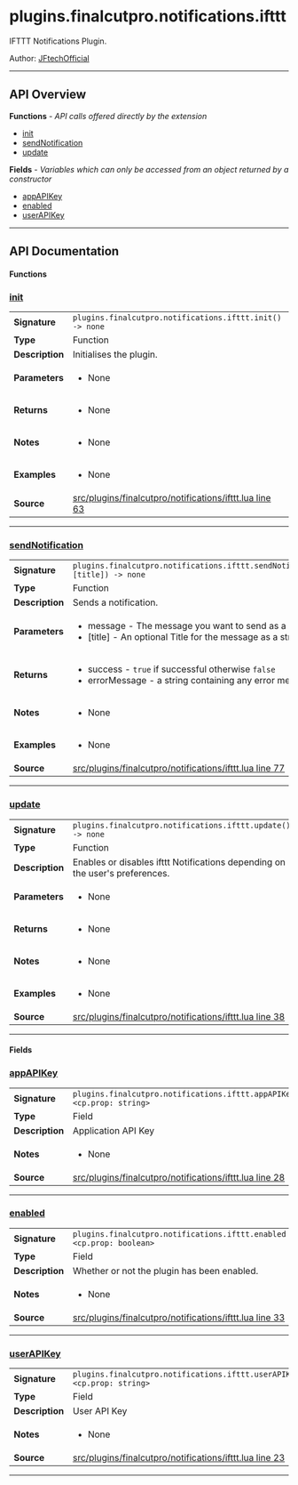 # plugins.finalcutpro.notifications.ifttt

IFTTT Notifications Plugin.

Author: [JFtechOfficial](https://github.com/JFtechOfficial)

---

## API Overview
**Functions** - _API calls offered directly by the extension_
 * [init](#init)
 * [sendNotification](#sendnotification)
 * [update](#update)

**Fields** - _Variables which can only be accessed from an object returned by a constructor_
 * [appAPIKey](#appapikey)
 * [enabled](#enabled)
 * [userAPIKey](#userapikey)


---

## API Documentation

#### Functions


### [init](#init)

|                                             |                                                                                     |
| --------------------------------------------|-------------------------------------------------------------------------------------|
| **Signature**                               | `plugins.finalcutpro.notifications.ifttt.init() -> none`                                                                    |
| **Type**                                    | Function                                                                     |
| **Description**                             | Initialises the plugin.                                                                     |
| **Parameters**                              | <ul><li>None</li></ul> |
| **Returns**                                 | <ul><li>None</li></ul>          |
| **Notes**                                   | <ul><li>None</li></ul> |
| **Examples**                                | <ul><li>None</li></ul> |
| **Source**                                  | [src/plugins/finalcutpro/notifications/ifttt.lua line 63](https://github.com/CommandPost/CommandPost/blob/develop/src/plugins/finalcutpro/notifications/ifttt.lua#L63) |

---


### [sendNotification](#sendnotification)

|                                             |                                                                                     |
| --------------------------------------------|-------------------------------------------------------------------------------------|
| **Signature**                               | `plugins.finalcutpro.notifications.ifttt.sendNotification(message, [title]) -> none`                                                                    |
| **Type**                                    | Function                                                                     |
| **Description**                             | Sends a notification.                                                                     |
| **Parameters**                              | <ul><li>message - The message you want to send as a string.</li><li>[title] - An optional Title for the message as a string.</li></ul> |
| **Returns**                                 | <ul><li>success - `true` if successful otherwise `false`</li><li>errorMessage - a string containing any error messages</li></ul>          |
| **Notes**                                   | <ul><li>None</li></ul> |
| **Examples**                                | <ul><li>None</li></ul> |
| **Source**                                  | [src/plugins/finalcutpro/notifications/ifttt.lua line 77](https://github.com/CommandPost/CommandPost/blob/develop/src/plugins/finalcutpro/notifications/ifttt.lua#L77) |

---


### [update](#update)

|                                             |                                                                                     |
| --------------------------------------------|-------------------------------------------------------------------------------------|
| **Signature**                               | `plugins.finalcutpro.notifications.ifttt.update() -> none`                                                                    |
| **Type**                                    | Function                                                                     |
| **Description**                             | Enables or disables ifttt Notifications depending on the user's preferences.                                                                     |
| **Parameters**                              | <ul><li>None</li></ul> |
| **Returns**                                 | <ul><li>None</li></ul>          |
| **Notes**                                   | <ul><li>None</li></ul> |
| **Examples**                                | <ul><li>None</li></ul> |
| **Source**                                  | [src/plugins/finalcutpro/notifications/ifttt.lua line 38](https://github.com/CommandPost/CommandPost/blob/develop/src/plugins/finalcutpro/notifications/ifttt.lua#L38) |

---

#### Fields


### [appAPIKey](#appapikey)

|                                             |                                                                                     |
| --------------------------------------------|-------------------------------------------------------------------------------------|
| **Signature**                               | `plugins.finalcutpro.notifications.ifttt.appAPIKey <cp.prop: string>`                                                                    |
| **Type**                                    | Field                                                                     |
| **Description**                             | Application API Key                                                                     |
| **Notes**                                   | <ul><li>None</li></ul> |
| **Source**                                  | [src/plugins/finalcutpro/notifications/ifttt.lua line 28](https://github.com/CommandPost/CommandPost/blob/develop/src/plugins/finalcutpro/notifications/ifttt.lua#L28) |

---


### [enabled](#enabled)

|                                             |                                                                                     |
| --------------------------------------------|-------------------------------------------------------------------------------------|
| **Signature**                               | `plugins.finalcutpro.notifications.ifttt.enabled <cp.prop: boolean>`                                                                    |
| **Type**                                    | Field                                                                     |
| **Description**                             | Whether or not the plugin has been enabled.                                                                     |
| **Notes**                                   | <ul><li>None</li></ul> |
| **Source**                                  | [src/plugins/finalcutpro/notifications/ifttt.lua line 33](https://github.com/CommandPost/CommandPost/blob/develop/src/plugins/finalcutpro/notifications/ifttt.lua#L33) |

---


### [userAPIKey](#userapikey)

|                                             |                                                                                     |
| --------------------------------------------|-------------------------------------------------------------------------------------|
| **Signature**                               | `plugins.finalcutpro.notifications.ifttt.userAPIKey <cp.prop: string>`                                                                    |
| **Type**                                    | Field                                                                     |
| **Description**                             | User API Key                                                                     |
| **Notes**                                   | <ul><li>None</li></ul> |
| **Source**                                  | [src/plugins/finalcutpro/notifications/ifttt.lua line 23](https://github.com/CommandPost/CommandPost/blob/develop/src/plugins/finalcutpro/notifications/ifttt.lua#L23) |

---

